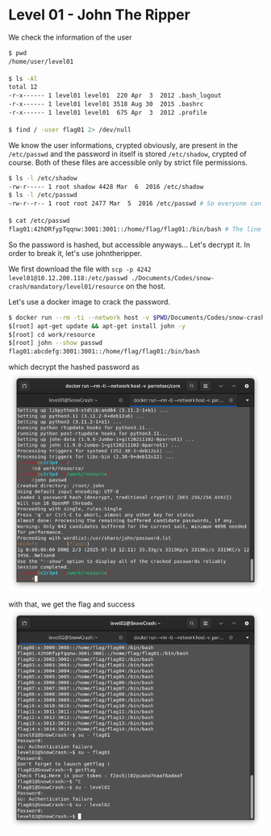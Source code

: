 # Level 01 - John The Ripper

We check the information of the user

```bash
$ pwd
/home/user/level01

$ ls -Al
total 12
-r-x------ 1 level01 level01  220 Apr  3  2012 .bash_logout
-r-x------ 1 level01 level01 3518 Aug 30  2015 .bashrc
-r-x------ 1 level01 level01  675 Apr  3  2012 .profile

$ find / -user flag01 2> /dev/null

```

We know the user informations, crypted obviously, are present in the `/etc/passwd` and the password in itself is stored `/etc/shadow`, crypted of course. Both of these files are accessible only by strict file permissions.

```bash
$ ls -l /etc/shadow
-rw-r----- 1 root shadow 4428 Mar  6  2016 /etc/shadow
$ ls -l /etc/passwd
-rw-r--r-- 1 root root 2477 Mar  5  2016 /etc/passwd # So everyone can read it :)

$ cat /etc/passwd
flag01:42hDRfypTqqnw:3001:3001::/home/flag/flag01:/bin/bash # The line that interess us
```

So the password is hashed, but accessible anyways... Let's decrypt it. In order to break it, let's use johntheripper.

We first download the file with `scp -p 4242 level01@10.12.200.118:/etc/passwd ./Documents/Codes/snow-crash/mandatory/level01/resource` on the host.

Let's use a docker image to crack the password. 
```bash
$ docker run --rm -ti --network host -v $PWD/Documents/Codes/snow-crash/mandatory/level01:/work parrotsec/core
$[root] apt-get update && apt-get install john -y
$[root] cd work/resource
$[root] john --show passwd
flag01:abcdefg:3001:3001::/home/flag/flag01:/bin/bash
```

which decrypt the hashed password as ![hashedpasswd](resource/jtr.png)

with that, we get the flag and success
![Success](resource/image.png)